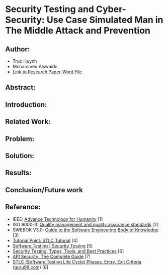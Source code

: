 # Security Testing and Cyber-Security: Use Case Simulated Man in The Middle Attack and Prevention

## Author:
- Truc Huynh
- Mohammed Alswairki
- [Link to Research Paper-Word File](https://ind657-my.sharepoint.com/:w:/g/personal/huyntl02_pfw_edu/EREQ8HZ5ZnpEmlgh66AqLR0Bc5Aj6R21wPnLuFMnwC4k5g?e=LA2CBC)


## Abstract:

## Introduction:

## Related Work:

## Problem:

## Solution:

## Results:

## Conclusion/Future work

## Reference:
- IEEE: [Advance Technology for Humanity](https://www.ieee.org/) [1]
- ISO 9000-3: [Quality management and quality assurance standards](https://www.iso.org/standard/26364.html) [2]
- SWEBOK V3.0: [Guide to the Software Engineering Body of Knowledge](https://ieeecs-media.computer.org/media/education/swebok/swebok-v3.pdf) [3]
- [Tutorial Point: STLC Tutorial](https://www.tutorialspoint.com/stlc/index.htm) [4]
- [Software Testing | Security Testing](https://www.geeksforgeeks.org/software-testing-security-testing/?ref=lbp) [5]
- [Security Testing: Types, Tools, and Best Practices](https://www.neuralegion.com/blog/security-testing/) [6]
- [API Security: The Complete Guide](https://www.neuralegion.com/blog/api-security/) [7]
- [STLC (Software Testing Life Cycle) Phases, Entry, Exit Criteria (guru99.com)](https://www.guru99.com/software-testing-life-cycle.html) [8]

